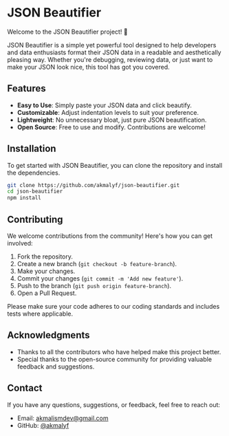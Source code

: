 
# JSON Beautifier

Welcome to the JSON Beautifier project! 🎉

JSON Beautifier is a simple yet powerful tool designed to help developers and data enthusiasts format their JSON data in a readable and aesthetically pleasing way. Whether you're debugging, reviewing data, or just want to make your JSON look nice, this tool has got you covered.

<!-- ![JSON Beautifier](path/to/image.png) -->

## Features

- **Easy to Use**: Simply paste your JSON data and click beautify.
- **Customizable**: Adjust indentation levels to suit your preference.
- **Lightweight**: No unnecessary bloat, just pure JSON beautification.
- **Open Source**: Free to use and modify. Contributions are welcome!

## Installation

To get started with JSON Beautifier, you can clone the repository and install the dependencies.

```bash
git clone https://github.com/akmalyf/json-beautifier.git
cd json-beautifier
npm install
```

## Contributing

We welcome contributions from the community! Here's how you can get involved:

1. Fork the repository.
2. Create a new branch (`git checkout -b feature-branch`).
3. Make your changes.
4. Commit your changes (`git commit -m 'Add new feature'`).
5. Push to the branch (`git push origin feature-branch`).
6. Open a Pull Request.

Please make sure your code adheres to our coding standards and includes tests where applicable.

## Acknowledgments

- Thanks to all the contributors who have helped make this project better.
- Special thanks to the open-source community for providing valuable feedback and suggestions.

## Contact

If you have any questions, suggestions, or feedback, feel free to reach out:

- Email: [akmalismdev@gmail.com](mailto:akmalismdev@gmail.com)
- GitHub: [@akmalyf](https://github.com/akmalyf)

